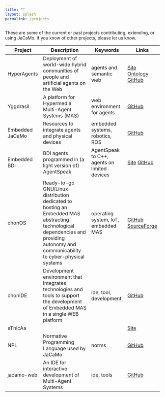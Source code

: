 ```yaml
---
title: ""
layout: splash
permalink: /projects
---
```


These are some of the current or past projects contributing, extending, or using JaCaMo. If you know of other projects, please let us know.

| Project | Description | Keywords | Links |
| -------- | ------- |------- |------- |
| HyperAgents | Deployment of world-wide hybrid communities of people and artificial agents on the Web | agents and semantic web | [Site](https://project.hyperagents.org) [Ontology](https://ci.mines-stetienne.fr/hmas/core) [GitHub](https://github.com/HyperAgents/hmas)
| Yggdrasil | A platform for Hypermedia Multi-Agent Systems (MAS)  | web environment for agents | [GitHub](https://github.com/Interactions-HSG/yggdrasil)
| Embedded JaCaMo | Resources to integrate agents and physical devices | embedded systems, robotics, ROS | [GitHub](https://github.com/embedded-mas/embedded-mas)
| Embedded BDI | BDI agents programmed in (a light version of) AgentSpeak  | AgentSpeak to C++, agents on limited devices | [Site](https://embedded-bdi.github.io/) [GitHub](https://github.com/Embedded-BDI/embedded-bdi)
| chonOS | Ready-to-go GNU/Linux distribution dedicated to hosting an Embedded MAS abstracting technological dependencies and providing autonomy and communicability to cyber-physical systems |operating system, IoT, embedded MAS | [GitHub](https://github.com/chon-group/dpkg-chonos) [SourceForge](http://os.chon.group)
|chonIDE | Development environment that integrates technologies and tools to support the development of Embedded MAS in a single WEB platform | ide, tool, development | [GitHub](https://github.com/chon-group/chonIDE)
| eThicAa |  |  | [Site](http://ethicaa.org)
| NPL | Normative Programming Language used by JaCaMo | norms | [GitHub](https://github.com/moise-lang/npl)
| jacamo-web | An IDE for interactive development of Multi-Agent Systems | ide, tools | [GitHub](https://github.com/jacamo-lang/jacamo-web)

